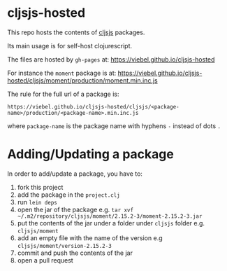 # cljsjs-hosted
This repo hosts the contents of [cljsjs](https://github.com/cljsjs/packages) packages.

Its main usage is for self-host clojurescript.

The files are hosted by `gh-pages` at: https://viebel.github.io/cljsjs-hosted

For instance the `moment` package is at: https://viebel.github.io/cljsjs-hosted/cljsjs/moment/production/moment.min.inc.js

The rule for the full url of a package is:

`https://viebel.github.io/cljsjs-hosted/cljsjs/<package-name>/production/<package-name>.min.inc.js`

where `package-name` is the package name with hyphens `-` instead of dots `.`

# Adding/Updating a package

In order to add/update a package, you have to:

1. fork this project
2. add the package in the `project.clj`
3. run `lein deps`
4. open the jar of the package e.g. `tar xvf ~/.m2/repository/cljsjs/moment/2.15.2-3/moment-2.15.2-3.jar`
5. put the contents of the jar under a folder under `cljsjs` folder e.g. `cljsjs/moment`
6. add an empty file with the name of the version e.g `cljsjs/moment/version-2.15.2-3`
6. commit and push the contents of the jar
7. open a pull request

